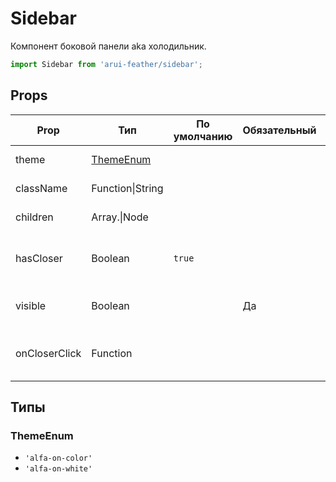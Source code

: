 # Sidebar

Компонент боковой панели aka холодильник.

```javascript
import Sidebar from 'arui-feather/sidebar';
```




## Props


| Prop  | Тип  | По умолчанию | Обязательный | Описание |
| ----- | ---- | ------------ | ------------ |----------|
| theme | [ThemeEnum](#ThemeEnum) |  |  | Тема компонента |
| className | Function\|String |  |  | Дополнительный класс |
| children | Array.<Node>\|Node |  |  | Дочерние компоненты |
| hasCloser | Boolean | `true`  |  | Признак для отрисовки элемента закрытия |
| visible | Boolean |  | Да | Признак появления холодильника |
| onCloserClick | Function |  |  | Обработчик клика на элемент закрытия |







## Типы






### <a id="ThemeEnum"></a>ThemeEnum

 * `'alfa-on-color'`
 * `'alfa-on-white'`




